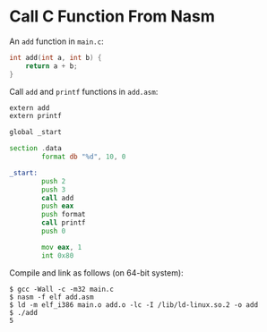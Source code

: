 # Call C Function From Nasm

An `add` function in `main.c`:

```c
int add(int a, int b) {
    return a + b;
}
```

Call `add` and `printf` functions in `add.asm`:

```asm
extern add
extern printf

global _start

section .data
        format db "%d", 10, 0

_start:
        push 2
        push 3
        call add
        push eax
        push format
        call printf
        push 0

        mov eax, 1
        int 0x80
```

Compile and link as follows (on 64-bit system):

```console
$ gcc -Wall -c -m32 main.c
$ nasm -f elf add.asm
$ ld -m elf_i386 main.o add.o -lc -I /lib/ld-linux.so.2 -o add
$ ./add
5
```

